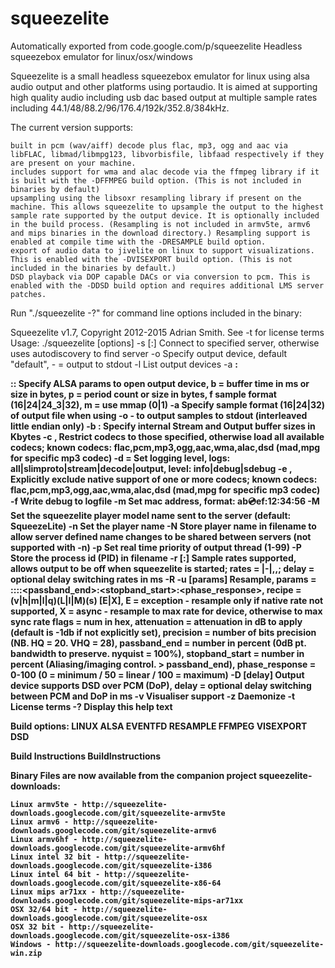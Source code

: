 # squeezelite
Automatically exported from code.google.com/p/squeezelite
Headless squeezebox emulator for linux/osx/windows

Squeezelite is a small headless squeezebox emulator for linux using alsa audio output and other platforms using portaudio. It is aimed at supporting high quality audio including usb dac based output at multiple sample rates including 44.1/48/88.2/96/176.4/192k/352.8/384kHz.

The current version supports:

    built in pcm (wav/aiff) decode plus flac, mp3, ogg and aac via libFLAC, libmad/libmpg123, libvorbisfile, libfaad respectively if they are present on your machine.
    includes support for wma and alac decode via the ffmpeg library if it is built with the -DFFMPEG build option. (This is not included in binaries by default)
    upsampling using the libsoxr resampling library if present on the machine. This allows squeezelite to upsample the output to the highest sample rate supported by the output device. It is optionally included in the build process. (Resampling is not included in armv5te, armv6 and mips binaries in the download directory.) Resampling support is enabled at compile time with the -DRESAMPLE build option.
    export of audio data to jivelite on linux to support visualizations. This is enabled with the -DVISEXPORT build option. (This is not included in the binaries by default.)
    DSD playback via DOP capable DACs or via conversion to pcm. This is enabled with the -DDSD build option and requires additional LMS server patches. 

Run "./squeezelite -?" for command line options included in the binary:

Squeezelite v1.7, Copyright 2012-2015 Adrian Smith. See -t for license terms
Usage: ./squeezelite [options]
  -s <server>[:<port>]  Connect to specified server, otherwise uses autodiscovery to find server
  -o <output device>    Specify output device, default "default", - = output to stdout
  -l                    List output devices
  -a <b>:<p>:<f>:<m>    Specify ALSA params to open output device, b = buffer time in ms or size in bytes, p = period count or size in bytes, f sample format (16|24|24_3|32), m = use mmap (0|1)
  -a <f>                Specify sample format (16|24|32) of output file when using -o - to output samples to stdout (interleaved little endian only)
  -b <stream>:<output>  Specify internal Stream and Output buffer sizes in Kbytes
  -c <codec1>,<codec2>  Restrict codecs to those specified, otherwise load all available codecs; known codecs: flac,pcm,mp3,ogg,aac,wma,alac,dsd (mad,mpg for specific mp3 codec)
  -d <log>=<level>      Set logging level, logs: all|slimproto|stream|decode|output, level: info|debug|sdebug
  -e <codec1>,<codec2>  Explicitly exclude native support of one or more codecs; known codecs: flac,pcm,mp3,ogg,aac,wma,alac,dsd (mad,mpg for specific mp3 codec)
  -f <logfile>          Write debug to logfile
  -m <mac addr>         Set mac address, format: ab:cd:ef:12:34:56
  -M <modelname>        Set the squeezelite player model name sent to the server (default: SqueezeLite)
  -n <name>             Set the player name
  -N <filename>         Store player name in filename to allow server defined name changes to be shared between servers (not supported with -n)
  -p <priority>         Set real time priority of output thread (1-99)
  -P <filename>         Store the process id (PID) in filename
  -r <rates>[:<delay>]  Sample rates supported, allows output to be off when squeezelite is started; rates = <maxrate>|<minrate>-<maxrate>|<rate1>,<rate2>,<rate3>; delay = optional delay switching rates in ms
  -R -u [params]        Resample, params = <recipe>:<flags>:<attenuation>:<precision>:<passband_end>:<stopband_start>:<phase_response>,
                         recipe = (v|h|m|l|q)(L|I|M)(s) [E|X], E = exception - resample only if native rate not supported, X = async - resample to max rate for device, otherwise to max sync rate
                         flags = num in hex,
                         attenuation = attenuation in dB to apply (default is -1db if not explicitly set),
                         precision = number of bits precision (NB. HQ = 20. VHQ = 28),
                         passband_end = number in percent (0dB pt. bandwidth to preserve. nyquist = 100%),
                         stopband_start = number in percent (Aliasing/imaging control. > passband_end),
                         phase_response = 0-100 (0 = minimum / 50 = linear / 100 = maximum)
  -D [delay]            Output device supports DSD over PCM (DoP), delay = optional delay switching between PCM and DoP in ms
  -v                    Visualiser support
  -z                    Daemonize
  -t                    License terms
  -?                    Display this help text

Build options: LINUX ALSA EVENTFD RESAMPLE FFMPEG VISEXPORT DSD

Build Instructions BuildInstructions

Binary Files are now available from the companion project squeezelite-downloads:

    Linux armv5te - http://squeezelite-downloads.googlecode.com/git/squeezelite-armv5te
    Linux armv6 - http://squeezelite-downloads.googlecode.com/git/squeezelite-armv6
    Linux armv6hf - http://squeezelite-downloads.googlecode.com/git/squeezelite-armv6hf
    Linux intel 32 bit - http://squeezelite-downloads.googlecode.com/git/squeezelite-i386
    Linux intel 64 bit - http://squeezelite-downloads.googlecode.com/git/squeezelite-x86-64
    Linux mips ar71xx - http://squeezelite-downloads.googlecode.com/git/squeezelite-mips-ar71xx
    OSX 32/64 bit - http://squeezelite-downloads.googlecode.com/git/squeezelite-osx
    OSX 32 bit - http://squeezelite-downloads.googlecode.com/git/squeezelite-osx-i386
    Windows - http://squeezelite-downloads.googlecode.com/git/squeezelite-win.zip 

